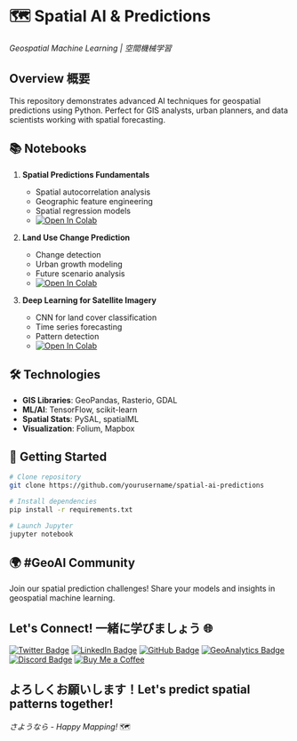 # 🗺️ Spatial AI & Predictions

*Geospatial Machine Learning | 空間機械学習*

## Overview 概要

This repository demonstrates advanced AI techniques for geospatial predictions using Python. Perfect for GIS analysts, urban planners, and data scientists working with spatial forecasting.

## 📚 Notebooks

1. **Spatial Predictions Fundamentals** 
   - Spatial autocorrelation analysis
   - Geographic feature engineering
   - Spatial regression models
   - [![Open In Colab](https://colab.research.google.com/assets/colab-badge.svg)](link-to-your-notebook)

2. **Land Use Change Prediction** 
   - Change detection
   - Urban growth modeling
   - Future scenario analysis
   - [![Open In Colab](https://colab.research.google.com/assets/colab-badge.svg)](link-to-your-notebook)

3. **Deep Learning for Satellite Imagery** 
   - CNN for land cover classification
   - Time series forecasting
   - Pattern detection
   - [![Open In Colab](https://colab.research.google.com/assets/colab-badge.svg)](link-to-your-notebook)

## 🛠️ Technologies

- **GIS Libraries**: GeoPandas, Rasterio, GDAL
- **ML/AI**: TensorFlow, scikit-learn
- **Spatial Stats**: PySAL, spatialML
- **Visualization**: Folium, Mapbox

## 🚀 Getting Started

```bash
# Clone repository
git clone https://github.com/yourusername/spatial-ai-predictions

# Install dependencies
pip install -r requirements.txt

# Launch Jupyter
jupyter notebook
```

## 🌍 #GeoAI Community
Join our spatial prediction challenges! Share your models and insights in geospatial machine learning.

## Let's Connect! 一緒に学びましょう 🌐
[![Twitter Badge](https://img.shields.io/badge/-@GastonEchenique-1DA1F2?style=flat&logo=x&logoColor=white&link=https://x.com/GastonEchenique)](https://x.com/GastonEchenique)
[![LinkedIn Badge](https://img.shields.io/badge/-Gastón_Echenique-0A66C2?style=flat&logo=Linkedin&logoColor=white&link=https://www.linkedin.com/in/gaston-echenique/)](https://www.linkedin.com/in/gaston-echenique/)
[![GitHub Badge](https://img.shields.io/badge/-oechenique-333?style=flat&logo=github&logoColor=white&link=https://github.com/oechenique)](https://github.com/oechenique)
[![GeoAnalytics Badge](https://img.shields.io/badge/-GeoAnalytics_Site-2ecc71?style=flat&logo=google-earth&logoColor=white&link=https://oechenique.github.io/geoanalytics/)](https://oechenique.github.io/geoanalytics/)
[![Discord Badge](https://img.shields.io/badge/-Gastón|ガストン-5865F2?style=flat&logo=discord&logoColor=white&link=https://discord.com/users/gastonechenique)](https://discord.com/users/gastonechenique)
[![Buy Me a Coffee](https://img.shields.io/badge/Buy%20Me%20a%20Coffee-FFDD00?style=flat&logo=buy-me-a-coffee&logoColor=black)](https://buymeacoffee.com/rhrqmdyaig)

よろしくお願いします！Let's predict spatial patterns together!
---
*さようなら - Happy Mapping!* 🗺️
